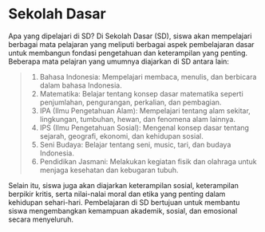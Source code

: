 # Sekolah Dasar
Apa yang dipelajari di SD?
Di Sekolah Dasar (SD), siswa akan mempelajari berbagai mata pelajaran yang meliputi berbagai aspek pembelajaran dasar untuk membangun fondasi pengetahuan dan keterampilan yang penting. Beberapa mata pelajran yang umumnya diajarkan di SD antara lain:
>1. Bahasa Indonesia: Mempelajari membaca, menulis, dan berbicara dalam bahasa Indonesia.
>2. Matematika: Belajar tentang konsep dasar matematika seperti penjumlahan, pengurangan, perkalian, dan pembagian.
>3. IPA (Ilmu Pengetahuan Alam): Mempelajari tentang alam sekitar, lingkungan, tumbuhan, hewan, dan fenomena alam lainnya.
>4. IPS (Ilmu Pengetahuan Sosial): Mengenal konsep dasar tentang sejarah, geografi, ekonomi, dan kehidupan sosial.
>5. Seni Budaya: Belajar tentang seni, music, tari, dan budaya Indonesia.
>6. Pendidikan Jasmani: Melakukan kegiatan fisik dan olahraga untuk menjaga kesehatan dan kebugaran tubuh.

Selain itu, siswa juga akan diajarkan keterampilan sosial, keterampilan berpikir kritis, serta nilai-nalai moral dan etika yang penting dalam kehidupan sehari-hari. Pembelajaran di SD bertujuan untuk membantu siswa mengembangkan kemampuan akademik, sosial, dan emosional secara menyeluruh.